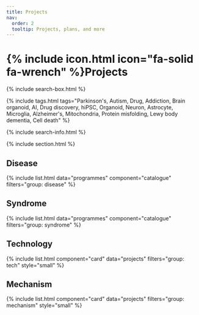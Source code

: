 ```yaml
---
title: Projects
nav:
  order: 2
  tooltip: Projects, plans, and more
---
```


# {% include icon.html icon="fa-solid fa-wrench" %}Projects

{% include search-box.html %}

{% include tags.html tags="Parkinson's, Autism, Drug, Addiction, Brain organoid, AI, Drug discovery, hiPSC, Organoid, Neuron, Astrocyte, Microglia, Alzheimer's, Mitochondria, Protein misfolding, Lewy body dementia, Cell death" %}

{% include search-info.html %}

{% include section.html %}

## Disease
{% include list.html data="programmes" component="catalogue" filters="group: disease" %}

## Syndrome
{% include list.html data="programmes" component="catalogue" filters="group: syndrome" %}

## Technology
{% include list.html component="card" data="projects" filters="group: tech" style="small" %}

## Mechanism
{% include list.html component="card" data="projects" filters="group: mechanism" style="small" %}
